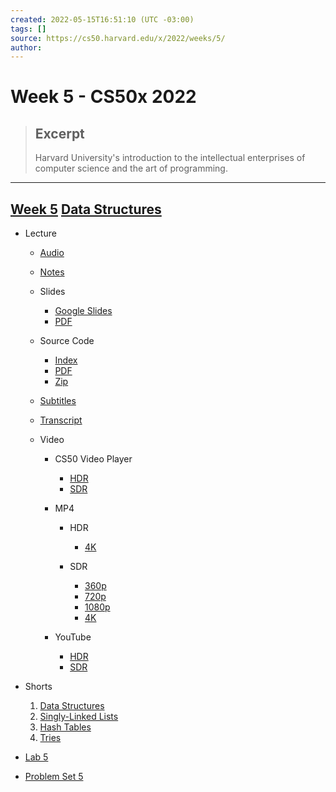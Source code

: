 ```yaml
---
created: 2022-05-15T16:51:10 (UTC -03:00)
tags: []
source: https://cs50.harvard.edu/x/2022/weeks/5/
author: 
---
```


# Week 5 - CS50x 2022

> ## Excerpt
> Harvard University's introduction to the intellectual enterprises of computer science and the art of programming.

---
## [Week 5](https://cs50.harvard.edu/x/2022/weeks/5/#week-5) [](https://cs50.harvard.edu/x/2022/weeks/5/#week-5)[Data Structures](https://cs50.harvard.edu/x/2022/weeks/5/#week-5)

-   Lecture
    
    -   [Audio](http://cdn.cs50.net/2021/fall/lectures/5/lecture5.mp3)
    -   [Notes](https://cs50.harvard.edu/x/2022/notes/5/)
    -   Slides
        
        -   [Google Slides](https://docs.google.com/presentation/d/1EhjKyGdZTh0BFokxcvi8KPoHwfNPXZSKN_R0ZjMcz6U/edit?usp=sharing)
        -   [PDF](https://cdn.cs50.net/2021/fall/lectures/5/lecture5.pdf)
        
    -   Source Code
        
        -   [Index](https://cdn.cs50.net/2021/fall/lectures/5/src5/)
        -   [PDF](https://cdn.cs50.net/2021/fall/lectures/5/src5.pdf)
        -   [Zip](https://cdn.cs50.net/2021/fall/lectures/5/src5.zip)
        
    -   [Subtitles](http://cdn.cs50.net/2021/fall/lectures/5/lang/en/lecture5.srt)
    -   [Transcript](http://cdn.cs50.net/2021/fall/lectures/5/lang/en/lecture5.txt)
    -   Video
        
        -   CS50 Video Player
            
            -   [HDR](https://video.cs50.io/-gpsiMiEOHU?screen=3aDF559uVkE)
            -   [SDR](https://video.cs50.io/urRlbmW5Txw?screen=zGTegMBU4d8)
            
        -   MP4
            
            -   HDR
                
                -   [4K](http://cdn.cs50.net/2021/fall/lectures/5/lecture5-4k-hdr.mp4)
                
            -   SDR
                
                -   [360p](http://cdn.cs50.net/2021/fall/lectures/5/lecture5-360p.mp4)
                -   [720p](http://cdn.cs50.net/2021/fall/lectures/5/lecture5-720p.mp4)
                -   [1080p](http://cdn.cs50.net/2021/fall/lectures/5/lecture5-1080p.mp4)
                -   [4K](http://cdn.cs50.net/2021/fall/lectures/5/lecture5-4k.mp4)
                
            
        -   YouTube
            
            -   [HDR](https://youtu.be/-gpsiMiEOHU)
            -   [SDR](https://youtu.be/urRlbmW5Txw)
            
        
    
-   Shorts
    
    1.  [Data Structures](https://cs50.harvard.edu/x/2022/shorts/data_structures/)
    2.  [Singly-Linked Lists](https://cs50.harvard.edu/x/2022/shorts/singly_linked_lists/)
    3.  [Hash Tables](https://cs50.harvard.edu/x/2022/shorts/hash_tables/)
    4.  [Tries](https://cs50.harvard.edu/x/2022/shorts/tries/)
    
-   [Lab 5](https://cs50.harvard.edu/x/2022/labs/5/)
-   [Problem Set 5](https://cs50.harvard.edu/x/2022/psets/5/)
